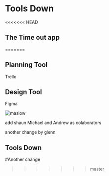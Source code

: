 # Tools Down

<<<<<<< HEAD
## The Time out app

=======


## Planning	Tool 
Trello

## Design Tool	    
Figma

![maslow](https://user-images.githubusercontent.com/30610205/31762711-cbb29816-b507-11e7-833d-1b8b0e8a7fec.png)


add shaun Michael and Andrew as colaborators


another change by glenn

## Tools Down


#Another change
>>>>>>> master
